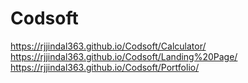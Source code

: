 # Codsoft
https://rjjindal363.github.io/Codsoft/Calculator/
https://rjjindal363.github.io/Codsoft/Landing%20Page/
https://rjjindal363.github.io/Codsoft/Portfolio/
